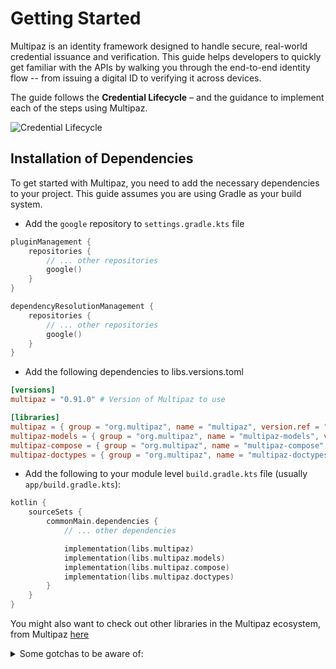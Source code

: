 # Getting Started

Multipaz is an identity framework designed to handle secure, real-world credential issuance and
verification. This guide helps developers to quickly get familiar with the APIs by walking you
through the end-to-end identity flow -- from issuing a digital ID to verifying it across devices.

The guide follows the **Credential Lifecycle** – and the guidance to implement each of the steps
using Multipaz.

![Credential Lifecycle](https://github.com/user-attachments/assets/878890c1-bf5e-49b6-b739-039a0bfd888e)

## Installation of Dependencies

To get started with Multipaz, you need to add the necessary dependencies to your project. This guide
assumes you are using Gradle as your build system.

- Add the `google` repository to `settings.gradle.kts` file

```kotlin
pluginManagement {
    repositories {
        // ... other repositories
        google()
    }
}

dependencyResolutionManagement {
    repositories {
        // ... other repositories
        google()
    }
}
```

- Add the following dependencies to libs.versions.toml

```toml
[versions]
multipaz = "0.91.0" # Version of Multipaz to use

[libraries]
multipaz = { group = "org.multipaz", name = "multipaz", version.ref = "multipaz" }
multipaz-models = { group = "org.multipaz", name = "multipaz-models", version.ref = "multipaz" }
multipaz-compose = { group = "org.multipaz", name = "multipaz-compose", version.ref = "multipaz" }
multipaz-doctypes = { group = "org.multipaz", name = "multipaz-doctypes", version.ref = "multipaz" }
```

- Add the following to your module level `build.gradle.kts` file (usually `app/build.gradle.kts`):

```kotlin
kotlin {
    sourceSets {
        commonMain.dependencies {
            // ... other dependencies

            implementation(libs.multipaz)
            implementation(libs.multipaz.models)
            implementation(libs.multipaz.compose)
            implementation(libs.multipaz.doctypes)
        }
    }
}
```

You might also want to check out other libraries in the Multipaz ecosystem, from
Multipaz [here](https://mvnrepository.com/search?q=multipaz)

<details>

<summary>Some gotchas to be aware of:</summary>

<ul>

<li>
    Multipaz only supports projects with minSdk >=26. Hence, `android-minSdk` has to be changed to 26 or above on `libs.versions.toml` file.
</li>

<li>
    You might want to add `"META-INF/versions/9/OSGI-INF/MANIFEST.MF"` to the `packaging.resources.excludes` in your `build.gradle.kts` file to avoid packaging issues. 

```kotlin
android {
    packaging {
        resources {
            excludes += listOf(
                "META-INF/versions/9/OSGI-INF/MANIFEST.MF"
                //... other excludes if necessary
            )
        }
    }
}
```
</li>

</ul>

</details>